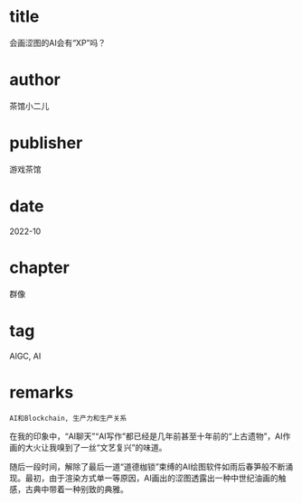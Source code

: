 # title
会画涩图的AI会有“XP”吗？

# author
茶馆小二儿

# publisher
游戏茶馆

# date
2022-10

# chapter
群像

# tag
AIGC, AI

# remarks
`AI和Blockchain, 生产力和生产关系`

在我的印象中，“AI聊天”“AI写作”都已经是几年前甚至十年前的“上古遗物”，AI作画的大火让我嗅到了一丝“文艺复兴”的味道。

随后一段时间，解除了最后一道“道德枷锁”束缚的AI绘图软件如雨后春笋般不断涌现。最初，由于渲染方式单一等原因，AI画出的涩图透露出一种中世纪油画的触感，古典中带着一种别致的典雅。

